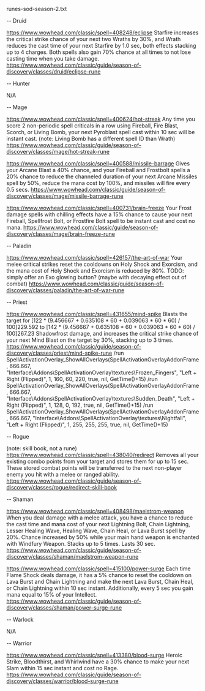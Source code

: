 runes-sod-season-2.txt

--
Druid

https://www.wowhead.com/classic/spell=408248/eclipse
Starfire increases the critical strike chance of your next two Wraths by 30%, and Wrath reduces the cast time of your next Starfire by 1.0 sec, both effects stacking up to 4 charges. Both spells also gain 70% chance at all times to not lose casting time when you take damage.
https://www.wowhead.com/classic/guide/season-of-discovery/classes/druid/eclipse-rune

--
Hunter

N/A

--
Mage

https://www.wowhead.com/classic/spell=400624/hot-streak
Any time you score 2 non-periodic spell criticals in a row using Fireball, Fire Blast, Scorch, or Living Bomb, your next Pyroblast spell cast within 10 sec will be instant cast.
(note: Living Bomb has a different spell ID than Wrath)
https://www.wowhead.com/classic/guide/season-of-discovery/classes/mage/hot-streak-rune

https://www.wowhead.com/classic/spell=400588/missile-barrage
Gives your Arcane Blast a 40% chance, and your Fireball and Frostbolt spells a 20% chance to reduce the channeled duration of your next Arcane Missiles spell by 50%, reduce the mana cost by 100%, and missiles will fire every 0.5 secs.
https://www.wowhead.com/classic/guide/season-of-discovery/classes/mage/missile-barrage-rune

https://www.wowhead.com/classic/spell=400731/brain-freeze
Your Frost damage spells with chilling effects have a 15% chance to cause your next Fireball, Spellfrost Bolt, or Frostfire Bolt spell to be instant cast and cost no mana.
https://www.wowhead.com/classic/guide/season-of-discovery/classes/mage/brain-freeze-rune

--
Paladin

https://www.wowhead.com/classic/spell=426157/the-art-of-war
Your melee critical strikes reset the cooldowns on Holy Shock and Exorcism, and the mana cost of Holy Shock and Exorcism is reduced by 80%.
TODO: simply offer an Exo glowing button? (maybe with decaying effect out of combat)
https://www.wowhead.com/classic/guide/season-of-discovery/classes/paladin/the-art-of-war-rune

--
Priest

https://www.wowhead.com/classic/spell=431655/mind-spike
Blasts the target for [122 * (9.456667 + 0.635108 * 60 + 0.039063 * 60 * 60) / 100]229.592 to [142 * (9.456667 + 0.635108 * 60 + 0.039063 * 60 * 60) / 100]267.23 Shadowfrost damage, and increases the critical strike chance of your next Mind Blast on the target by 30%, stacking up to 3 times.
https://www.wowhead.com/classic/guide/season-of-discovery/classes/priest/mind-spike-rune
/run SpellActivationOverlay_ShowAllOverlays(SpellActivationOverlayAddonFrame, 666.667, "Interface\\Addons\\SpellActivationOverlay\\textures\\Frozen_Fingers", "Left + Right (Flipped)", 1, 160, 60, 220, true, nil, GetTime()+15)
/run SpellActivationOverlay_ShowAllOverlays(SpellActivationOverlayAddonFrame, 666.667, "Interface\\Addons\\SpellActivationOverlay\\textures\\Sudden_Death", "Left + Right (Flipped)", 1, 128, 0, 192, true, nil, GetTime()+15)
/run SpellActivationOverlay_ShowAllOverlays(SpellActivationOverlayAddonFrame, 666.667, "Interface\\Addons\\SpellActivationOverlay\\textures\\Nightfall", "Left + Right (Flipped)", 1, 255, 255, 255, true, nil, GetTime()+15)

--
Rogue

(note: skill book, not a rune)
https://www.wowhead.com/classic/spell=438040/redirect
Removes all your existing combo points from your target and stores them for up to 15 sec. These stored combat points will be transferred to the next non-player enemy you hit with a melee or ranged ability.
https://www.wowhead.com/classic/guide/season-of-discovery/classes/rogue/redirect-skill-book

--
Shaman

https://www.wowhead.com/classic/spell=408498/maelstrom-weapon
When you deal damage with a melee attack, you have a chance to reduce the cast time and mana cost of your next Lightning Bolt, Chain Lightning, Lesser Healing Wave, Healing Wave, Chain Heal, or Lava Burst spell by 20%. Chance increased by 50% while your main hand weapon is enchanted with Windfury Weapon. Stacks up to 5 times. Lasts 30 sec.
https://www.wowhead.com/classic/guide/season-of-discovery/classes/shaman/maelstrom-weapon-rune

https://www.wowhead.com/classic/spell=415100/power-surge
Each time Flame Shock deals damage, it has a 5% chance to reset the cooldown on Lava Burst and Chain Lightning and make the next Lava Burst, Chain Heal, or Chain Lightning within 10 sec instant. Additionally, every 5 sec you gain mana equal to 15% of your Intellect.
https://www.wowhead.com/classic/guide/season-of-discovery/classes/shaman/power-surge-rune

--
Warlock

N/A

--
Warrior

https://www.wowhead.com/classic/spell=413380/blood-surge
Heroic Strike, Bloodthirst, and Whirlwind have a 30% chance to make your next Slam within 15 sec instant and cost no Rage.
https://www.wowhead.com/classic/guide/season-of-discovery/classes/warrior/blood-surge-rune
